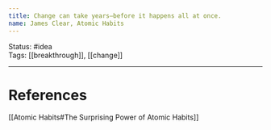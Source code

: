 ```yaml
---
title: Change can take years—before it happens all at once.
name: James Clear, Atomic Habits
---
```


Status: #idea  
Tags: [[breakthrough]], [[change]]

---
# References
[[Atomic Habits#The Surprising Power of Atomic Habits]]